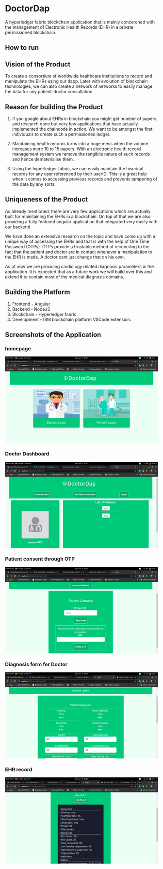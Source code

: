 # DoctorDap

A hyperledger fabric blockchain application that is mainly concerened with the management of Electronic Health Records (EHR) in a private permissioned blockchain.

## How to run

<add details here>

## Vision of the Product

To create a consortium of worldwide healthcare institutions to record and manipulate the EHRs using our dapp. Later with evolution of blockchain technologies, we can also create a network of networks to easily manage the data for any patient-doctor consultation.

## Reason for building the Product

1. If you google about EHRs in blockchain you might get number of papers and research done but very few applications that have actually implemented the chaincode in action. We want to be amongst the first individuals to create such a permissioned ledger.

2. Maintaining health records turns into a huge mess when the volume increases mere 10 to 15 papers. With an electronic health record management system we remove the tangibile nature of such records and hence dematerialise them.

3. Using the hyperledger fabric, we can easily maintain the hisorical records for any user referenced by their userID. This is a great help when it comes to accessing previous records and prevents tampering of the data by any sorts.

## Uniqueness of the Product

As already mentioned, there are very few applications which are actually built for mainitaining the EHRs in a blockchain. On top of that we are also providing a fully featured angular application that integrated very easily with our backend. 

We have done an extensive research on the topic and have come up with a unique way of accessing the EHRs and that is with the help of One Time Password (OTPs). OTPs provide a trustable method of reconciling to the fact that the patient and doctor are in contact whenever a manipulation to the EHR is made. A doctor cant just change that on his own.

As of now we are providing cardiology related diagnosis parameters in the application. It is expected that as a future work we will build over this and extend it to contain most of the medical diagnosis domains.

## Building the Platform

1. Frontend - Angular
2. Backend - NodeJS
3. Blockchain - Hyperledger fabric
4. Development - IBM blockchain platform VSCode extension.

## Screenshots of the Application

### homepage
![homepage](/screenshots/home.png)

### Doctor Dashboard
![dashboard](/screenshots/doctorHome.png)

### Patient consent through OTP
![consent](/screenshots/consent.png)

### Diagnosis form for Doctor
![diagnosis](/screenshots/diagnosis.png)

### EHR record
![ehr](/screenshots/ehr.png)


